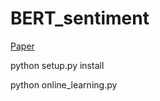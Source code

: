 # BERT_sentiment

[Paper](https://www.kci.go.kr/kciportal/ci/sereArticleSearch/ciSereArtiView.kci?sereArticleSearchBean.artiId=ART002459670)

python setup.py install

python online_learning.py
